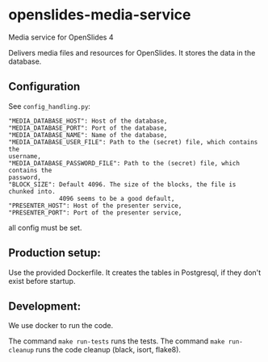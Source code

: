 # openslides-media-service
Media service for OpenSlides 4

Delivers media files and resources for OpenSlides. It stores the data in the
database.

## Configuration
See `config_handling.py`:
```
"MEDIA_DATABASE_HOST": Host of the database,
"MEDIA_DATABASE_PORT": Port of the database,
"MEDIA_DATABASE_NAME": Name of the database,
"MEDIA_DATABASE_USER_FILE": Path to the (secret) file, which contains the
username,
"MEDIA_DATABASE_PASSWORD_FILE": Path to the (secret) file, which contains the
password,
"BLOCK_SIZE": Default 4096. The size of the blocks, the file is chunked into.
              4096 seems to be a good default,
"PRESENTER_HOST": Host of the presenter service,
"PRESENTER_PORT": Port of the presenter service,
```
all config must be set.

## Production setup:
Use the provided Dockerfile. It creates the tables in Postgresql, if they don't
exist before startup.

## Development:
We use docker to run the code.

The command `make run-tests` runs the tests.
The command `make run-cleanup` runs the code cleanup (black, isort, flake8).

